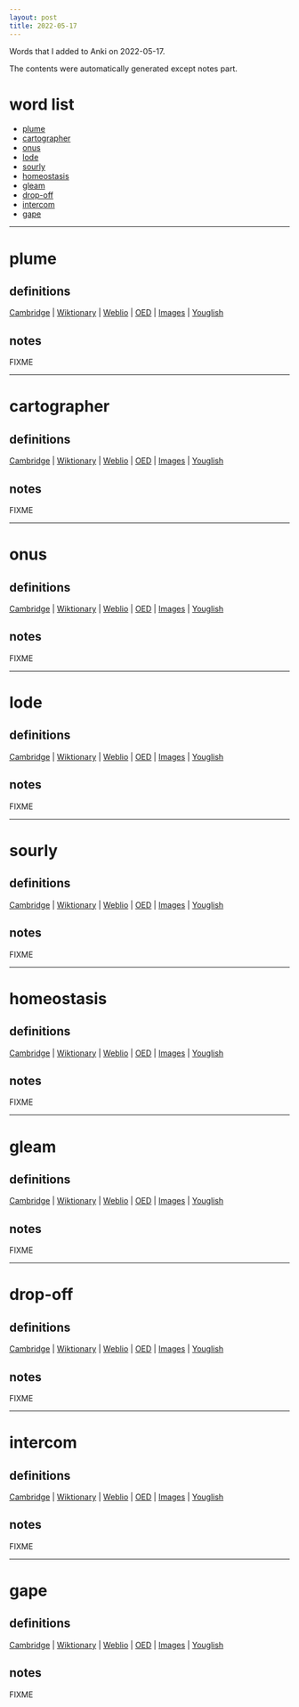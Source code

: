 ```yaml
---
layout: post
title: 2022-05-17
---
```


Words that I added to Anki on 2022-05-17.

The contents were automatically generated except notes part.
# word list
- [plume](#plume)
- [cartographer](#cartographer)
- [onus](#onus)
- [lode](#lode)
- [sourly](#sourly)
- [homeostasis](#homeostasis)
- [gleam](#gleam)
- [drop-off](#drop-off)
- [intercom](#intercom)
- [gape](#gape)

---

# plume
## definitions
[Cambridge](https://dictionary.cambridge.org/us/dictionary/english/plume)
|
[Wiktionary](https://en.wiktionary.org/wiki/plume#English)
|
[Weblio](https://ejje.weblio.jp/content_find?query=plume&searchType=exact)
|
[OED](https://www.oed.com/search?q=plume)
|
[Images](https://www.google.com/search?tbm=isch&q=plume)
|
[Youglish](https://youglish.com/pronounce/plume/english/us)

## notes
FIXME

---

# cartographer
## definitions
[Cambridge](https://dictionary.cambridge.org/us/dictionary/english/cartographer)
|
[Wiktionary](https://en.wiktionary.org/wiki/cartographer#English)
|
[Weblio](https://ejje.weblio.jp/content_find?query=cartographer&searchType=exact)
|
[OED](https://www.oed.com/search?q=cartographer)
|
[Images](https://www.google.com/search?tbm=isch&q=cartographer)
|
[Youglish](https://youglish.com/pronounce/cartographer/english/us)

## notes
FIXME

---

# onus
## definitions
[Cambridge](https://dictionary.cambridge.org/us/dictionary/english/onus)
|
[Wiktionary](https://en.wiktionary.org/wiki/onus#English)
|
[Weblio](https://ejje.weblio.jp/content_find?query=onus&searchType=exact)
|
[OED](https://www.oed.com/search?q=onus)
|
[Images](https://www.google.com/search?tbm=isch&q=onus)
|
[Youglish](https://youglish.com/pronounce/onus/english/us)

## notes
FIXME

---

# lode
## definitions
[Cambridge](https://dictionary.cambridge.org/us/dictionary/english/lode)
|
[Wiktionary](https://en.wiktionary.org/wiki/lode#English)
|
[Weblio](https://ejje.weblio.jp/content_find?query=lode&searchType=exact)
|
[OED](https://www.oed.com/search?q=lode)
|
[Images](https://www.google.com/search?tbm=isch&q=lode)
|
[Youglish](https://youglish.com/pronounce/lode/english/us)

## notes
FIXME

---

# sourly
## definitions
[Cambridge](https://dictionary.cambridge.org/us/dictionary/english/sourly)
|
[Wiktionary](https://en.wiktionary.org/wiki/sourly#English)
|
[Weblio](https://ejje.weblio.jp/content_find?query=sourly&searchType=exact)
|
[OED](https://www.oed.com/search?q=sourly)
|
[Images](https://www.google.com/search?tbm=isch&q=sourly)
|
[Youglish](https://youglish.com/pronounce/sourly/english/us)

## notes
FIXME

---

# homeostasis
## definitions
[Cambridge](https://dictionary.cambridge.org/us/dictionary/english/homeostasis)
|
[Wiktionary](https://en.wiktionary.org/wiki/homeostasis#English)
|
[Weblio](https://ejje.weblio.jp/content_find?query=homeostasis&searchType=exact)
|
[OED](https://www.oed.com/search?q=homeostasis)
|
[Images](https://www.google.com/search?tbm=isch&q=homeostasis)
|
[Youglish](https://youglish.com/pronounce/homeostasis/english/us)

## notes
FIXME

---

# gleam
## definitions
[Cambridge](https://dictionary.cambridge.org/us/dictionary/english/gleam)
|
[Wiktionary](https://en.wiktionary.org/wiki/gleam#English)
|
[Weblio](https://ejje.weblio.jp/content_find?query=gleam&searchType=exact)
|
[OED](https://www.oed.com/search?q=gleam)
|
[Images](https://www.google.com/search?tbm=isch&q=gleam)
|
[Youglish](https://youglish.com/pronounce/gleam/english/us)

## notes
FIXME

---

# drop-off
## definitions
[Cambridge](https://dictionary.cambridge.org/us/dictionary/english/drop-off)
|
[Wiktionary](https://en.wiktionary.org/wiki/drop-off#English)
|
[Weblio](https://ejje.weblio.jp/content_find?query=drop-off&searchType=exact)
|
[OED](https://www.oed.com/search?q=drop-off)
|
[Images](https://www.google.com/search?tbm=isch&q=drop-off)
|
[Youglish](https://youglish.com/pronounce/drop-off/english/us)

## notes
FIXME

---

# intercom
## definitions
[Cambridge](https://dictionary.cambridge.org/us/dictionary/english/intercom)
|
[Wiktionary](https://en.wiktionary.org/wiki/intercom#English)
|
[Weblio](https://ejje.weblio.jp/content_find?query=intercom&searchType=exact)
|
[OED](https://www.oed.com/search?q=intercom)
|
[Images](https://www.google.com/search?tbm=isch&q=intercom)
|
[Youglish](https://youglish.com/pronounce/intercom/english/us)

## notes
FIXME

---

# gape
## definitions
[Cambridge](https://dictionary.cambridge.org/us/dictionary/english/gape)
|
[Wiktionary](https://en.wiktionary.org/wiki/gape#English)
|
[Weblio](https://ejje.weblio.jp/content_find?query=gape&searchType=exact)
|
[OED](https://www.oed.com/search?q=gape)
|
[Images](https://www.google.com/search?tbm=isch&q=gape)
|
[Youglish](https://youglish.com/pronounce/gape/english/us)

## notes
FIXME
